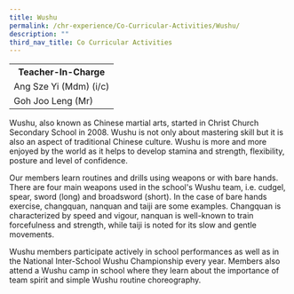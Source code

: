 ```yaml
---
title: Wushu
permalink: /chr-experience/Co-Curricular-Activities/Wushu/
description: ""
third_nav_title: Co Curricular Activities
---
```

<table>
  <tr>
    <th>Teacher-In-Charge</th>
  </tr>
  <tr>
    <td>Ang Sze Yi (Mdm) (i/c)</td>
  </tr>
  <tr>
    <td>Goh Joo Leng (Mr)</td>
  </tr>
	<tr>
</table>


Wushu, also known as Chinese martial arts, started in Christ Church Secondary School in 2008. Wushu is not only about mastering skill but it is also an aspect of traditional Chinese culture. Wushu is more and more enjoyed by the world as it helps to develop stamina and strength, flexibility, posture and level of confidence.


Our members learn routines and drills using weapons or with bare hands. There are four main weapons used in the school's Wushu team, i.e. cudgel, spear, sword (long) and broadsword (short). In the case of bare hands exercise, changquan, nanquan and taiji are some examples. Changquan is characterized by speed and vigour, nanquan is well-known to train forcefulness and strength, while taiji is noted for its slow and gentle movements.

Wushu members participate actively in school performances as well as in the National Inter-School Wushu Championship every year. Members also attend a Wushu camp in school where they learn about the importance of team spirit and simple Wushu routine choreography.